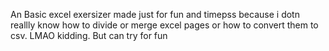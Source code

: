  An Basic excel exersizer made just for fun and timepss because i dotn reallly know how to divide or merge excel pages or how to convert them to csv. LMAO kidding. But can try for fun
